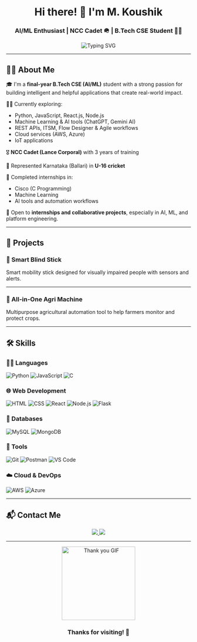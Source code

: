 <h1 align="center">Hi there! 👋 I'm M. Koushik</h1>

<h3 align="center">AI/ML Enthusiast | NCC Cadet 🪖 | B.Tech CSE Student 👨‍💻</h3>

<p align="center">
  <img src="https://readme-typing-svg.demolab.com?font=Fira+Code&size=22&pause=1000&center=true&vCenter=true&width=800&height=50&lines=B.Tech+CSE+Student;Learning+AI%2FML+Tools+%26+Web+Development;Passionate+about+building+impactful+apps" alt="Typing SVG" />
</p>

---

## 🧑‍💼 About Me

🎓 I'm a **final-year B.Tech CSE (AI/ML)** student with a strong passion for building intelligent and helpful applications that create real-world impact.  

👨‍💻 Currently exploring:  
- Python, JavaScript, React.js, Node.js  
- Machine Learning & AI tools (ChatGPT, Gemini AI)  
- REST APIs, ITSM, Flow Designer & Agile workflows  
- Cloud services (AWS, Azure)  
- IoT applications  

🎖 **NCC Cadet (Lance Corporal)** with 3 years of training  

🏏 Represented Karnataka (Ballari) in **U-16 cricket**

💼 Completed internships in:  
- Cisco (C Programming)  
- Machine Learning  
- AI tools and automation workflows  

🤝 Open to **internships and collaborative projects**, especially in AI, ML, and platform engineering.

---

## 🚀 Projects



### 🦯 Smart Blind Stick
Smart mobility stick designed for visually impaired people with sensors and alerts.

---

### 🚜 All-in-One Agri Machine
Multipurpose agricultural automation tool to help farmers monitor and protect crops.

---

## 🛠️ Skills

### 🧑‍💻 Languages
![Python](https://img.shields.io/badge/Python-3776AB?style=for-the-badge&logo=python&logoColor=white)
![JavaScript](https://img.shields.io/badge/JavaScript-F7DF1E?style=for-the-badge&logo=javascript&logoColor=black)
![C](https://img.shields.io/badge/C-00599C?style=for-the-badge&logo=c&logoColor=white)

### 🌐 Web Development
![HTML](https://img.shields.io/badge/HTML5-E34F26?style=for-the-badge&logo=html5&logoColor=white)
![CSS](https://img.shields.io/badge/CSS3-1572B6?style=for-the-badge&logo=css3&logoColor=white)
![React](https://img.shields.io/badge/React-20232A?style=for-the-badge&logo=react&logoColor=61DAFB)
![Node.js](https://img.shields.io/badge/Node.js-339933?style=for-the-badge&logo=nodedotjs&logoColor=white)
![Flask](https://img.shields.io/badge/Flask-000000?style=for-the-badge&logo=flask&logoColor=white)

### 🧠 Databases
![MySQL](https://img.shields.io/badge/MySQL-005C84?style=for-the-badge&logo=mysql&logoColor=white)
![MongoDB](https://img.shields.io/badge/MongoDB-4EA94B?style=for-the-badge&logo=mongodb&logoColor=white)

### 🔧 Tools
![Git](https://img.shields.io/badge/Git-F05032?style=for-the-badge&logo=git&logoColor=white)
![Postman](https://img.shields.io/badge/Postman-FF6C37?style=for-the-badge&logo=postman&logoColor=white)
![VS Code](https://img.shields.io/badge/VSCode-007ACC?style=for-the-badge&logo=visual-studio-code&logoColor=white)

### ☁️ Cloud & DevOps
![AWS](https://img.shields.io/badge/AWS-232F3E?style=for-the-badge&logo=amazon-aws&logoColor=white)
![Azure](https://img.shields.io/badge/Microsoft_Azure-0078D4?style=for-the-badge&logo=microsoft-azure&logoColor=white)

---


## 📬 Contact Me

<p align="center">
  <a href="https://www.linkedin.com/in/your-linkedin" target="_blank">
    <img src="https://img.shields.io/badge/LinkedIn-blue?style=for-the-badge&logo=linkedin&logoColor=white" />
  </a>
  <a href="mailto:koushikmyneni88@gmail.com">
    <img src="https://img.shields.io/badge/Gmail-D14836?style=for-the-badge&logo=gmail&logoColor=white" />
  </a>
</p>

---

<p align="center">
  <img src="https://media.giphy.com/media/l0MYt5jPR6QX5pnqM/giphy.gif" width="200" alt="Thank you GIF" />
</p>

<h3 align="center">Thanks for visiting! 👋</h3>
